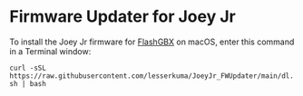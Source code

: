 # Firmware Updater for Joey Jr

To install the Joey Jr firmware for [FlashGBX](https://github.com/lesserkuma/FlashGBX) on macOS, enter this command in a Terminal window:

`curl -sSL https://raw.githubusercontent.com/lesserkuma/JoeyJr_FWUpdater/main/dl.sh | bash`

